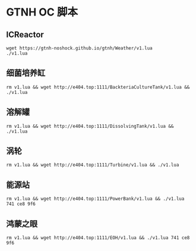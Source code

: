 # GTNH OC 脚本

## ICReactor

```shell
wget https://gtnh-noshock.github.io/gtnh/Weather/v1.lua
./v1.lua
```

## 细菌培养缸

```shell
rm v1.lua && wget http://e404.top:1111/BackteriaCultureTank/v1.lua && ./v1.lua
```

## 溶解罐

```shell
rm v1.lua && wget http://e404.top:1111/DissolvingTank/v1.lua && ./v1.lua
```

## 涡轮

```shell
rm v1.lua && wget http://e404.top:1111/Turbine/v1.lua && ./v1.lua
```

## 能源站

```shell
rm v1.lua && wget http://e404.top:1111/PowerBank/v1.lua && ./v1.lua 741 ce8 9f6
```

## 鸿蒙之眼

```shell
rm v1.lua && wget http://e404.top:1111/EOH/v1.lua && ./v1.lua 741 ce8 9f6
```

